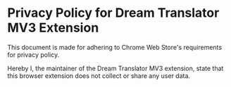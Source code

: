 # Privacy Policy for Dream Translator MV3 Extension

This document is made for adhering to Chrome Web Store's requirements for privacy policy.

Hereby I, the maintainer of the Dream Translator MV3 extension, state that this browser extension does not collect or share any user data.
